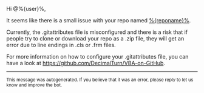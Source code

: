 Hi @%{user}%,

It seems like there is a small issue with your repo named [%{reponame}%](%{url}%).

Currently, the .gitattributes file is misconfigured and there is a risk that if people try to clone or download your repo as a .zip file, they will get an error due to line endings in .cls or .frm files.

For more information on how to configure your .gitattributes file, you can have a look at https://github.com/DecimalTurn/VBA-on-GitHub.

<hr>

<sup>This message was autogenerated. If you believe that it was an error, please reply to let us know and improve the bot.</sup>
